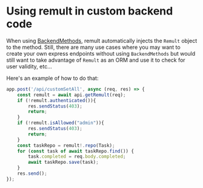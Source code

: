 # Using remult in custom backend code
When using [BackendMethods](./backendMethods.md), remult automatically injects the `Remult` object to the method. Still, there are many use cases where you may want to create your own express endpoints without using `BackendMethods` but would still want to take advantage of `Remult` as an ORM and use it to check for user validity, etc...

Here's an example of how to do that:
```ts
app.post('/api/customSetAll', async (req, res) => {
    const remult = await api.getRemult(req);
    if (!remult.authenticated()){
        res.sendStatus(403);
        return;
    }
    if (!remult.isAllowed("admin")){
        res.sendStatus(403);
        return;
    }
    const taskRepo = remult!.repo(Task);
    for (const task of await taskRepo.find()) {
        task.completed = req.body.completed;
        await taskRepo.save(task);
    }
    res.send();
});
```

